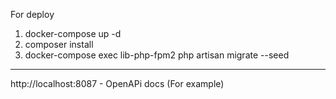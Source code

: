 For deploy
1) docker-compose up -d
2) composer install
3) docker-compose exec  lib-php-fpm2  php  artisan migrate --seed
--------
http://localhost:8087 - OpenAPi docs (For example)

